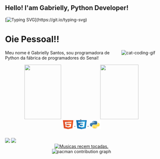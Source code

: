 ## Hello! I'am Gabrielly, Python Developer!

 [![Typing SVG](https://readme-typing-svg.herokuapp.com?font=Poppins&width=650&height=30&lines=print(+%22Hello+Dev!+Welcome+to+my+Git+Hub%22+))](https://git.io/typing-svg)
 
# Oie Pessoal!!

<img align="right" alt="cat-coding-gif" src="https://media.giphy.com/media/JIX9t2j0ZTN9S/giphy.gif" width="120" />

Meu nome é Gabrielly Santos, sou programadora de Python da fábrica de programadores do Senai!


  <div align="center">
  <a href="https://github.com/G4byyS4nt0s">
  <img height="180em"width="49%" src="https://github-readme-stats.vercel.app/api?username=G4byyS4nt0s&show_icons=true&theme=dracula&include_all_commits=true&count_private=true"/>
  <img height="180em" width="50%" src="https://github-readme-stats.vercel.app/api/top-langs/?username=G4byyS4nt0s&layout=compact&langs_count_private=true&theme=dracula"/>
</div>
    
<div align="center">
  <img align="center" alt="Paulo-HTML" height="30" width="40" src="https://raw.githubusercontent.com/devicons/devicon/master/icons/html5/html5-original.svg">
  <img align="center" alt="Paulo-CSS" height="30" width="40" src="https://raw.githubusercontent.com/devicons/devicon/master/icons/css3/css3-original.svg">
  <img align="center" alt="Paulo-Python" height="30" width="40" src="https://raw.githubusercontent.com/devicons/devicon/master/icons/python/python-original.svg">
</div>
 
   ##
 
<div> 
  <a href="https://instagram.com/g4byys4nt0s" target="_blank"><img src="https://img.shields.io/badge/-Instagram-%23E4405F?style=for-the-badge&logo=instagram&logoColor=white" target="_blank"></a>
  <a href = "mailto:gabyolivysantos2@gmail.com"><img src="https://img.shields.io/badge/-Gmail-%23333?style=for-the-badge&logo=gmail&logoColor=white" target="_blank"></a>
 <div align="center">
  <a https://open.spotify.com/user/31eippqmobb7gagujxrcet7cxkw4?si=lyDRuiEST7WC9cnNTF6Tqw>
   <div align="center">
  <a href="https://open.spotify.com/user/21k3nye57fpgsxorxbahnht3a">
   <img src="https://spotify-recently-played-readme.vercel.app/api?user=21k3nye57fpgsxorxbahnht3a&count=2&unique=false" alt="Musicas recem tocadas." width="500"/>
  </a>

</div>

<picture>
  <source media="(prefers-color-scheme: dark)" srcset="https://raw.githubusercontent.com/ricardolimaa29/ricardolimaa29/output/pacman-contribution-graph-dark.svg">
  <source media="(prefers-color-scheme: light)" srcset="https://raw.githubusercontent.com/ricardolimaa29/ricardolimaa29/output/pacman-contribution-graph.svg">
  <img alt="pacman contribution graph" src="https://raw.githubusercontent.com/pauloVarelo/pauloVarelo/output/pacman-contribution-graph-dark.svg">
</picture>
